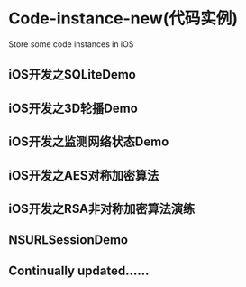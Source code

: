 # Code-instance-new(代码实例)
Store some code instances in iOS
## iOS开发之SQLiteDemo
## iOS开发之3D轮播Demo
## iOS开发之监测网络状态Demo
## iOS开发之AES对称加密算法
## iOS开发之RSA非对称加密算法演练
## NSURLSessionDemo


## Continually updated......
